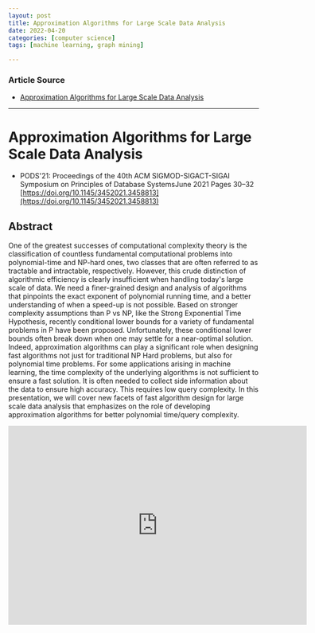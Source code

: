 ```yaml
---
layout: post
title: Approximation Algorithms for Large Scale Data Analysis
date: 2022-04-20
categories: [computer science]
tags: [machine learning, graph mining]

---
```


### Article Source

* [Approximation Algorithms for Large Scale Data Analysis](https://www.youtube.com/watch?v=BJAnpePBOS8&list=PL3xUNnH4Tdbt53LHxilTcDdyHdgZ8D_yT&index=7)


---

# Approximation Algorithms for Large Scale Data Analysis

* PODS'21: Proceedings of the 40th ACM SIGMOD-SIGACT-SIGAI Symposium on Principles of Database SystemsJune 2021 Pages 30–32 [https://doi.org/10.1145/3452021.3458813](https://doi.org/10.1145/3452021.3458813)



## Abstract

One of the greatest successes of computational complexity theory is the classification of countless fundamental computational problems into polynomial-time and NP-hard ones, two classes that are often referred to as tractable and intractable, respectively. However, this crude distinction of algorithmic efficiency is clearly insufficient when handling today's large scale of data. We need a finer-grained design and analysis of algorithms that pinpoints the exact exponent of polynomial running time, and a better understanding of when a speed-up is not possible. Based on stronger complexity assumptions than P vs NP, like the Strong Exponential Time Hypothesis, recently conditional lower bounds for a variety of fundamental problems in P have been proposed. Unfortunately, these conditional lower bounds often break down when one may settle for a near-optimal solution. Indeed, approximation algorithms can play a significant role when designing fast algorithms not just for traditional NP Hard problems, but also for polynomial time problems. For some applications arising in machine learning, the time complexity of the underlying algorithms is not sufficient to ensure a fast solution. It is often needed to collect side information about the data to ensure high accuracy. This requires low query complexity. In this presentation, we will cover new facets of fast algorithm design for large scale data analysis that emphasizes on the role of developing approximation algorithms for better polynomial time/query complexity.


<iframe width="600" height="400" src="https://www.youtube.com/embed/BJAnpePBOS8" title="YouTube video player" frameborder="0" allow="accelerometer; autoplay; clipboard-write; encrypted-media; gyroscope; picture-in-picture" allowfullscreen></iframe>